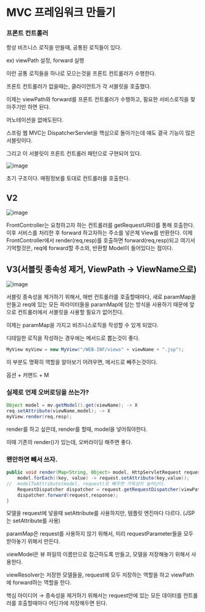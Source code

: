   # MVC 프레임워크 만들기

### 프론트 컨트롤러

항상 비즈니스 로직을 만들때, 공통된 로직들이 있다.

ex) viewPath 설정, forward 실행

이런 공통 로직들을 하나로 모으는것을 프론트 컨트롤러가 수행한다.

프론트 컨트롤러가 없을때는, 클라이언트가 각 서블릿을 호출했다.

이제는 viewPath와 forward를 프론트 컨트롤러가 수행하고, 필요한 서비스로직을 찾아주기만 하면 된다.

어노테이션을 없애도된다.

스프링 웹 MVC는 DispatcherServlet을 핵심으로 돌아가는데 얘도 결국 기능이 많은 서블릿이다.

그리고 이 서블릿이 프론트 컨트롤러 패턴으로 구현되어 있다.

![image](https://user-images.githubusercontent.com/70310271/221359995-29278a97-e489-47b9-b2bd-e01e5be1de7b.png)

초기 구조이다. 매핑정보를 토대로 컨트롤러를 호출한다.

## V2

![image](https://user-images.githubusercontent.com/70310271/221418508-bd80e8b7-d465-41b3-844b-f69f22e584ff.png)

FrontController는 요청하고자 하는 컨트롤러를 getRequestURI()를 통해 호출한다. 이후 서비스를 처리한 후 forward 하고자하는 주소를 넣은체 View를 반환한다. 이제 FrontController에서 render(req,resp)를 호출하면 forward(req,resp)되고 여기서 기억할것은, req에 forward할 주소와, 반환할 Model이 들어있다는 점이다.

## V3(서블릿 종속성 제거, ViewPath → ViewName으로)

![image](https://user-images.githubusercontent.com/70310271/222165687-d4a94415-6967-4756-b7f8-5bbb9350c0f0.png)

서블릿 종속성을 제거하기 위해서, 매번 컨트롤러를 호출할때마다, 새로 paramMap을 만들고 req에 있는 모든 파라미터들을 paramMap에 담는 방식을 사용하기 때문에 앞으로 컨트롤러에서 서블릿을 사용할 필요가 없어진다.

이제는 paramMap을 가지고 비즈니스로직을 작성할 수 있게 되었다.

디테일한 로직을 작성하는 경우에는 메서드로 뽑는것이 좋다.

```java
MyView myView = new MyView("/WEB-INF/views" + viewName + ".jsp");

```

이 부분도 명확히 역할을 알아보기 어려우면, 메서드로 빼주는것이다.

옵션 + 커맨드 + M

### 실제로 언제 오버로딩을 쓰는가?

```java
Object model = mv.getModel().get(viewName); -> X
req.setAttribute(viewName,model); -> X
myView.render(req,resp);
```

render를 하고 싶은데, render를 할때, model을 넣어줘야한다.

이때 기존의 render()가 있는데, 오버라이딩 해주면 좋다.

### 왠만하면 빼서 쓰자.

```java
public void render(Map<String, Object> model, HttpServletRequest request, HttpServletResponse response) throws ServletException, IOException {
    model.forEach((key, value) -> request.setAttribute(key,value));
//  modelToAttribute(model, request)로 빼주면 가독성이 늘어난다.
    RequestDispatcher dispatcher = request.getRequestDispatcher(viewPath);
    dispatcher.forward(request,response);
}
```

모델을 request에 넣을때 setAttribute를 사용하지만, 템플릿 엔진마다 다르다. (JSP는 setAttribute를 사용)

paramMap은 request를 사용하지 않기 위해서, 미리 requestParameter들을 모두 받아놓기 위해서 만든다.

viewModel은 뷰 파일의 이름만으로 접근하도록 만들고, 모델을 저장해놓기 위해서 사용한다.

viewResolver는 저장한 모델들을, request에 모두 저장하는 역할을 하고 viewPath에 forward하는 역할을 한다.

핵심 아이디어 → 종속성을 제거하기 위해서는 request안에 있는 모든 데이터를 컨트롤러를 호출할때마다 어딘가에 저장해두면 된다.
